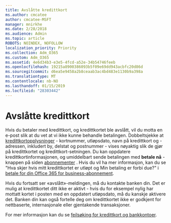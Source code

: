 ```yaml
---
title: Avslåtte kredittkort
ms.author: cmcatee
author: cmcatee-MSFT
manager: mnirkhe
ms.date: 2/28/2018
ms.audience: Admin
ms.topic: article
ROBOTS: NOINDEX, NOFOLLOW
localization_priority: Priority
ms.collection: Adm_O365
ms.custom: Adm_O365
ms.assetid: 4e6d34b3-e3e5-4fcd-a52e-34b54746feeb
ms.openlocfilehash: 19215a8900386093b5f09e69dd943acbfc20d86d
ms.sourcegitcommit: d6ea5e9458a2b8ceaab3ac4bd483e1130b9a398a
ms.translationtype: MT
ms.contentlocale: nb-NO
ms.lasthandoff: 01/15/2019
ms.locfileid: "28303442"
---
```

# <a name="declined-credit-card"></a>Avslåtte kredittkort

Hvis du betaler med kredittkort, og kredittkortet ble avslått, vil du motta en e-post slik at du vet at vi ikke kunne behandle betalingen. Dobbeltsjekke at [kredittkortopplysninger](https://go.microsoft.com/fwlink/p/?linkid=842054) - kortnummer, utløpsdato, navn på kredittkort og -adressen, inkludert by, delstat og postnummer - vises nøyaktig slik de gjør på kredittkortet og kredittkort-setningen. Du kan oppdatere kredittkortinformasjonen, og umiddelbart sende betalingen med **betale nå** -knappen på siden [abonnementer](https://go.microsoft.com/fwlink/p/?linkid=842054) . Hvis du vil ha mer informasjon, kan du se "Hva skjer hvis mitt kredittkortet er utløpt og Min betaling er forbi due?" i [betale for din Office 365 for business-abonnement](https://support.office.com/article/734f4aab-df2d-4e9b-8cb1-691910bde216).
  
Hvis du fortsatt ser «avslått»-meldingen, må du kontakte banken din. Det er mulig at kredittkortet ditt ikke er aktivt - hvis du for eksempel nylig har mottatt kortet i posten med en oppdatert utløpsdato, må du kanskje aktivere det. Banken din kan også fortelle deg om kredittkortet ikke er godkjent for nettbaserte, internasjonale eller gjentakende transaksjoner.  
  
For mer informasjon kan du se [feilsøking for kredittkort og bankkontoer](https://support.office.com/article/30ba9c83-50d8-4020-90ed-830a5b8c8724).
  

